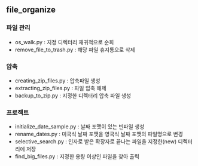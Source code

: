 ## file_organize
### 파일 관리
- os_walk.py : 지정 디렉터리 재귀적으로 순회
- remove_file_to_trash.py : 해당 파일 휴지통으로 삭제

### 압축
- creating_zip_files.py : 압축파일 생성
- extracting_zip_files.py : 파일 압축 해제
- backup_to_zip.py : 지정한 디렉터리 압축 파일 생성

### 프로젝트
- initialize_date_sample.py : 날짜 포맷이 있는 빈파일 생성
- rename_dates.py : 미국식 날짜 포맷을 영국식 날짜 포맷의 파일명으로 변경
- selective_search.py : 인자로 받은 확장자로 끝나는 파일을 지정한(new) 디렉터리에 저장
- find_big_files.py : 지정한 용량 이상인 파일을 찾아 출력

